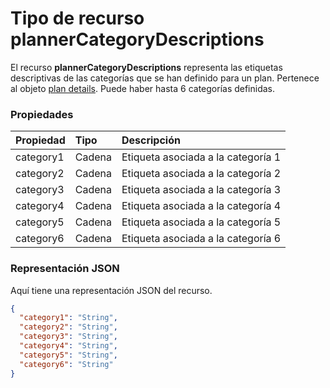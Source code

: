 # <a name="plannercategorydescriptions-resource-type"></a>Tipo de recurso plannerCategoryDescriptions

El recurso **plannerCategoryDescriptions** representa las etiquetas descriptivas de las categorías que se han definido para un plan. Pertenece al objeto [plan details](plannerplandetails.md). Puede haber hasta 6 categorías definidas. 


### <a name="properties"></a>Propiedades
| Propiedad       | Tipo    |Descripción|
|:---------------|:--------|:----------|
|category1|Cadena|Etiqueta asociada a la categoría 1|
|category2|Cadena|Etiqueta asociada a la categoría 2|
|category3|Cadena|Etiqueta asociada a la categoría 3|
|category4|Cadena|Etiqueta asociada a la categoría 4|
|category5|Cadena|Etiqueta asociada a la categoría 5|
|category6|Cadena|Etiqueta asociada a la categoría 6|

### <a name="json-representation"></a>Representación JSON

Aquí tiene una representación JSON del recurso.

<!-- {
  "blockType": "resource",
  "optionalProperties": [

  ],
  "@odata.type": "microsoft.graph.plannerCategoryDescriptions"
}-->

```json
{
  "category1": "String",
  "category2": "String",
  "category3": "String",
  "category4": "String",
  "category5": "String",
  "category6": "String"
}

```

<!-- uuid: 8fcb5dbc-d5aa-4681-8e31-b001d5168d79
2015-10-25 14:57:30 UTC -->
<!-- {
  "type": "#page.annotation",
  "description": "plannerCategoryDescriptions resource",
  "keywords": "",
  "section": "documentation",
  "tocPath": ""
}-->